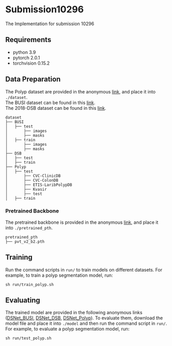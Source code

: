 # Submission10296
The lmplementation for submission 10296

## Requirements

- python 3.9
- pytorch 2.0.1
- torchvision 0.15.2

## Data Preparation

The Polyp dataset are provided in the anonymous [link](https://drive.google.com/drive/folders/1dENCMZGWty8ikF7HtVySzZOKMJ8yuxr4?usp=sharing), and place it into `./dataset`. \
The BUSI dataset can be found in this [link](https://scholar.cu.edu.eg/?q=afahmy/pages/dataset). \
The 2018-DSB dataset can be found in this [link](https://bbbc.broadinstitute.org/BBBC038/).

```
dataset
├── BUSI
│   ├── test
│   	├── images
│   	├── masks
│   ├── train
│   	├── images
│   	├── masks
├── DSB
│   ├── test
│   ├── train
├── Polyp
│   ├── test
│   	├── CVC-ClinicDB
│   	├── CVC-ColonDB
│   	├── ETIS-LaribPolypDB
│   	├── Kvasir
│   	├── test
│   ├── train
```

### Pretrained Backbone

The pretrained backbone is provided in the anonymous [link](https://drive.google.com/file/d/1QtMs4uSyXVHS9uYZAj4_HDzfBAlG6UJG/view?usp=sharing), and place it into `./pretrained_pth`.

```
pretrained_pth
├── pvt_v2_b2.pth
```

## Training

Run the command scripts in `run/` to train models on different datasets. For example,  to train a polyp segmentation model, run:

```
sh run/train_polyp.sh
```

## Evaluating

The trained model are provided in the following anonymous links ([DSNet_BUSI](https://drive.google.com/file/d/1XFV-D0AfsiaWkx-9Q8kS9wTIX6rleY55/view?usp=sharing), [DSNet_DSB](https://drive.google.com/file/d/1i0rskLdInlGuR0slUO8DTCq2ITIcwuVw/view?usp=sharing), [DSNet_Polyp](https://drive.google.com/file/d/1Ove07h2nCHv6L0UFRboEbyjgiAf7jvD-/view?usp=sharing)). To evaluate them, download the model file and place it into `./model` and then run the command script in `run/`. For example,  to evaluate a polyp segmentation model, run:

```
sh run/test_polyp.sh
```


